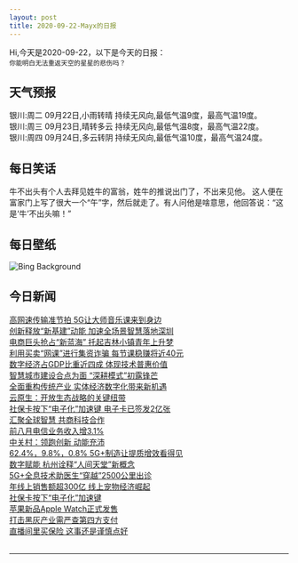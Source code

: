 ```yaml
---
layout: post
title: 2020-09-22-Mayx的日报
---
```


Hi,今天是2020-09-22，以下是今天的日报：<br><small>
你能明白无法重返天空的星星的悲伤吗？</small><!--more-->
## 天气预报
银川:周二 09月22日,小雨转晴 持续无风向,最低气温9度，最高气温19度。<br>银川:周三 09月23日,晴转多云 持续无风向,最低气温8度，最高气温22度。<br>银川:周四 09月24日,多云转阴 持续无风向,最低气温10度，最高气温24度。
## 每日笑话
牛不出头有个人去拜见姓牛的富翁，姓牛的推说出门了，不出来见他。 这人便在富家门上写了很大一个“午”字，然后就走了。有人问他是啥意思，他回答说：“这是‘牛’不出头嘛！”
## 每日壁纸
![Bing Background](https://cn.bing.com/th?id=OHR.ToleranceShip_EN-US3673736433_1920x1080.jpg&rf=LaDigue_1920x1080.jpg&pid=hp "The Ship of Tolerance, an international art installation in Zug, Switzerland (© Linda Kennard/Alamy)")
## 今日新闻

[高网速传输准节拍 5G让大师音乐课来到身边](http://it.people.com.cn/n1/2020/0922/c1009-31870581.html)   
[创新释放“新基建”动能 加速全场景智慧落地深圳](http://it.people.com.cn/n1/2020/0922/c1009-31870232.html)   
[电商巨头抢占“新蓝海” 托起吉林小镇青年上升梦](http://it.people.com.cn/n1/2020/0922/c1009-31870266.html)   
[利用买卖“网课”进行集资诈骗 每节课稳赚将近40元](http://it.people.com.cn/n1/2020/0922/c1009-31870283.html)   
[数字经济占GDP比重近四成 体现技术普惠价值](http://it.people.com.cn/n1/2020/0922/c1009-31870137.html)   
[智慧城市建设合点为面 “深耕模式”初露锋芒](http://it.people.com.cn/n1/2020/0922/c1009-31870156.html)   
[全面重构传统产业 实体经济数字化带来新机遇](http://it.people.com.cn/n1/2020/0922/c1009-31870210.html)   
[云原生：开放生态战略的关键纽带](http://it.people.com.cn/n1/2020/0922/c1009-31870218.html)   
[社保卡按下“电子化”加速键 电子卡已签发2亿张](http://it.people.com.cn/n1/2020/0922/c1009-31870256.html)   
[汇聚全球智慧 共商科技合作](http://it.people.com.cn/n1/2020/0922/c1009-31870233.html)   
[前八月电信业务收入增3.1%](http://it.people.com.cn/n1/2020/0922/c1009-31870240.html)   
[中关村：领跑创新 动能充沛](http://it.people.com.cn/n1/2020/0922/c1009-31870234.html)   
[62.4%，9.8%，0.8% 5G+制造让提质增效看得见](http://it.people.com.cn/n1/2020/0921/c1009-31868991.html)   
[数字赋能 杭州诠释“人间天堂”新概念](http://it.people.com.cn/n1/2020/0921/c1009-31868377.html)   
[5G+全息技术助医生“穿越”2500公里出诊](http://it.people.com.cn/n1/2020/0921/c1009-31868380.html)   
[年线上销售额超300亿 线上宠物经济崛起](http://it.people.com.cn/n1/2020/0921/c1009-31868593.html)   
[社保卡按下“电子化”加速键](http://it.people.com.cn/n1/2020/0921/c1009-31868590.html)   
[苹果新品Apple Watch正式发售](http://it.people.com.cn/n1/2020/0921/c1009-31868454.html)   
[打击黑灰产业需严查第四方支付](http://it.people.com.cn/n1/2020/0921/c1009-31868470.html)   
[直播间里买保险 这事还是谨慎点好](http://it.people.com.cn/n1/2020/0921/c1009-31868483.html)   
<br />

***

<small></small>
